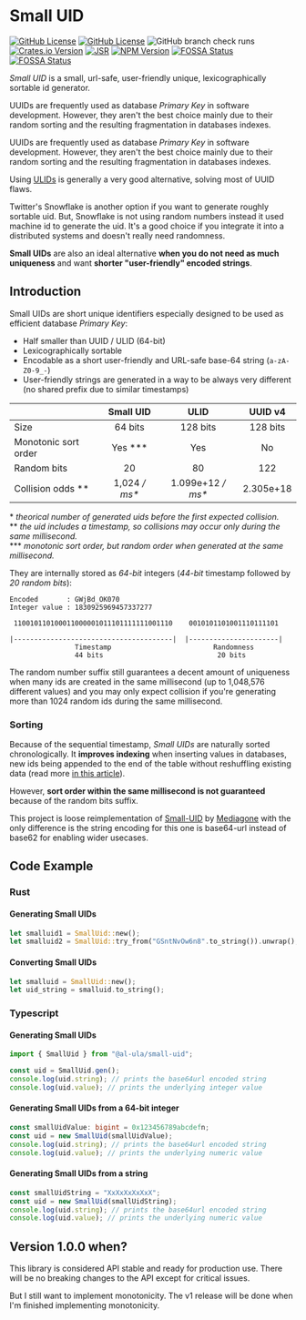 # Small UID

[![GitHub License](https://img.shields.io/github/license/al-ula/small_uid)](https://github.com/al-ula/small_uid/typescript/blob/master/LICENSE-APACHE)
[![GitHub License](https://img.shields.io/badge/license-MIT-limegreen)](https://github.com/al-ula/small_uid/typescript/blob/master/LICENSE-MIT)
![GitHub branch check runs](https://img.shields.io/github/check-runs/al-ula/small_uid/master)
[![Crates.io Version](https://img.shields.io/crates/v/small_uid)](https://crates.io/crates/small_uid)
[![JSR](https://jsr.io/badges/@al-ula/small-uid)](https://jsr.io/@al-ula/small-uid)
[![NPM Version](https://img.shields.io/npm/v/small-uid)](https://www.npmjs.com/package/small-uid)
[![FOSSA Status](https://app.fossa.com/api/projects/git%2Bgithub.com%2Fal-ula%2Fsmall_uid.svg?type=shield&issueType=security)](https://app.fossa.com/projects/git%2Bgithub.com%2Fal-ula%2Fsmall_uid?ref=badge_shield&issueType=security)
[![FOSSA Status](https://app.fossa.com/api/projects/git%2Bgithub.com%2Fal-ula%2Fsmall_uid.svg?type=shield&issueType=license)](https://app.fossa.com/projects/git%2Bgithub.com%2Fal-ula%2Fsmall_uid?ref=badge_shield&issueType=license)

_Small UID_ is a small, url-safe, user-friendly unique, lexicographically
sortable id generator.

UUIDs are frequently used as database _Primary Key_ in software development.
However, they aren't the best choice mainly due to their random sorting and the
resulting fragmentation in databases indexes.

UUIDs are frequently used as database _Primary Key_ in software development.
However, they aren't the best choice mainly due to their random sorting and the
resulting fragmentation in databases indexes.

Using [ULIDs](https://github.com/ulid/spec) is generally a very good
alternative, solving most of UUID flaws.

Twitter's Snowflake is another option if you want to generate roughly sortable
uid. But, Snowflake is not using random numbers instead it used machine id to
generate the uid. It's a good choice if you integrate it into a distributed
systems and doesn't really need randomness.

**Small UIDs** are also an ideal alternative **when you do not need as much
uniqueness** and want **shorter "user-friendly" encoded strings**.

## Introduction

Small UIDs are short unique identifiers especially designed to be used as
efficient database _Primary Key_:

- Half smaller than UUID / ULID (64-bit)
- Lexicographically sortable
- Encodable as a short user-friendly and URL-safe base-64 string (`a-zA-Z0-9_-`)
- User-friendly strings are generated in a way to be always very different (no
  shared prefix due to similar timestamps)

|                           |      Small UID      |         ULID          |  UUID v4  |
| ------------------------- | :-----------------: | :-------------------: | :-------: |
| Size                      |       64 bits       |       128 bits        | 128 bits  |
| Monotonic sort order      | Yes &ast;&ast;&ast; |          Yes          |    No     |
| Random bits               |         20          |          80           |    122    |
| Collision odds &ast;&ast; |  1,024 _/ ms&ast;_  | 1.099e+12 _/ ms&ast;_ | 2.305e+18 |

&ast; _theorical number of generated uids before the first expected collision._\
&ast;&ast; _the uid includes a timestamp, so collisions may occur only during
the same millisecond._\
&ast;&ast;&ast; _monotonic sort order, but random order when generated at the
same millisecond._

They are internally stored as _64-bit_ integers (_44-bit_ timestamp followed by
_20 random bits_):

    Encoded       : GWjBd_OK070
    Integer value : 1830925969457337277

     110010110100011000001011101111111001110    0010101101001110111101

    |---------------------------------------|  |----------------------|
                    Timestamp                         Randomness
                    44 bits                            20 bits

The random number suffix still guarantees a decent amount of uniqueness when
many ids are created in the same millisecond (up to 1,048,576 different values)
and you may only expect collision if you're generating more than 1024 random ids
during the same millisecond.

### Sorting

Because of the sequential timestamp, _Small UIDs_ are naturally sorted
chronologically. It **improves indexing** when inserting values in databases,
new ids being appended to the end of the table without reshuffling existing data
(read more
[in this article](https://www.codeproject.com/Articles/388157/GUIDs-as-fast-primary-keys-under-multiple-database)).

However, **sort order within the same millisecond is not guaranteed** because of
the random bits suffix.

This project is loose reimplementation of
[Small-UID](https://github.com/Mediagone/small-uid) by
[Mediagone](https://github.com/Mediagone) with the only difference is the string
encoding for this one is base64-url instead of base62 for enabling wider
usecases.

## Code Example

### Rust

#### Generating Small UIDs

```rust
let smalluid1 = SmallUid::new();
let smalluid2 = SmallUid::try_from("GSntNvOw6n8".to_string()).unwrap();
```

#### Converting Small UIDs

```rust
let smalluid = SmallUid::new();
let uid_string = smalluid.to_string();
```

### Typescript

#### Generating Small UIDs

```typescript
import { SmallUid } from "@al-ula/small-uid";

const uid = SmallUid.gen();
console.log(uid.string); // prints the base64url encoded string
console.log(uid.value); // prints the underlying integer value
```

#### Generating Small UIDs from a 64-bit integer

```typescript
const smallUidValue: bigint = 0x123456789abcdefn;
const uid = new SmallUid(smallUidValue);
console.log(uid.string); // prints the base64url encoded string
console.log(uid.value); // prints the underlying numeric value
```

#### Generating Small UIDs from a string

```typescript
const smallUidString = "XxXxXxXxXxX";
const uid = new SmallUid(smallUidString);
console.log(uid.string); // prints the base64url encoded string
console.log(uid.value); // prints the underlying numeric value
```

## Version 1.0.0 when?

This library is considered API stable and ready for production use. There will
be no breaking changes to the API except for critical issues.

But I still want to implement monotonicity. The v1 release will be done when I'm
finished implementing monotonicity.
